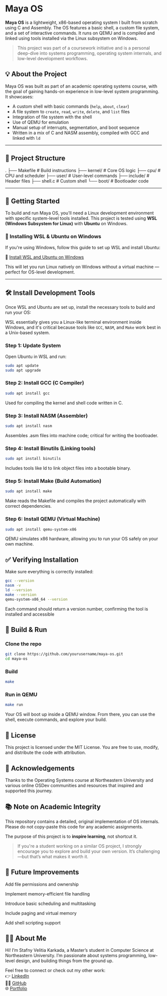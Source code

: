 # Maya OS

**Maya OS** is a lightweight, x86-based operating system I built from scratch using C and Assembly. The OS features a basic shell, a custom file system, and a set of interactive commands. It runs on QEMU and is compiled and linked using tools installed via the Linux subsystem on Windows.

> This project was part of a coursework initiative and is a personal deep-dive into systems programming, operating system internals, and low-level development workflows.

## 💡 About the Project

Maya OS was built as part of an academic operating systems course, with the goal of gaining hands-on experience in low-level system programming. It showcases:

- A custom shell with basic commands (`help`, `about`, `clear`)
- A file system to `create`, `read`, `write`, `delete`, and `list` files
- Integration of file system with the shell
- Use of QEMU for emulation
- Manual setup of interrupts, segmentation, and boot sequence
- Written in a mix of C and NASM assembly, compiled with GCC and linked with `ld`

---

## 🧠 Project Structure

. ├── Makefile # Build instructions ├── kernel/ # Core OS logic ├── cpu/ # CPU and scheduler ├── user/ # User-level commands ├── include/ # Header files ├── shell.c # Custom shell └── boot/ # Bootloader code

---

## 🚀 Getting Started

To build and run Maya OS, you'll need a Linux development environment with specific system-level tools installed. This project is tested using **WSL (Windows Subsystem for Linux)** with **Ubuntu** on Windows.

### 🐧 Installing WSL & Ubuntu on Windows

If you're using Windows, follow this guide to set up WSL and install Ubuntu:

🔗 [Install WSL and Ubuntu on Windows](https://learn.microsoft.com/en-us/windows/wsl/install)

This will let you run Linux natively on Windows without a virtual machine — perfect for OS-level development.

---

## 🛠 Install Development Tools

Once WSL and Ubuntu are set up, install the necessary tools to build and run your OS:

WSL essentially gives you a Linux-like terminal environment inside Windows, and it's critical because tools like `GCC`, `NASM`, and `Make` work best in a Unix-based system.

### Step 1: Update System

Open Ubuntu in WSL and run:

```bash
sudo apt update
sudo apt upgrade
```

### Step 2: Install GCC (C Compiler)

```bash
sudo apt install gcc
```

Used for compiling the kernel and shell code written in C.

### Step 3: Install NASM (Assembler)

```bash
sudo apt install nasm
```

Assembles .asm files into machine code; critical for writing the bootloader.

### Step 4: Install Binutils (Linking tools)

```bash
sudo apt install binutils
```

Includes tools like ld to link object files into a bootable binary.

### Step 5: Install Make (Build Automation)

```bash
sudo apt install make
```

Make reads the Makefile and compiles the project automatically with correct dependencies.

### Step 6: Install QEMU (Virtual Machine)

```bash
sudo apt install qemu-system-x86
```

QEMU simulates x86 hardware, allowing you to run your OS safely on your own machine.

## ✅ Verifying Installation

Make sure everything is correctly installed:

```bash
gcc --version
nasm -v
ld --version
make --version
qemu-system-x86_64 --version
```

Each command should return a version number, confirming the tool is installed and accessible

## 🔧 Build & Run

### Clone the repo

```bash
git clone https://github.com/yourusername/maya-os.git
cd maya-os
```

### Build

```bash
make
```

### Run in QEMU

```bash
make run
```

Your OS will boot up inside a QEMU window. From there, you can use the shell, execute commands, and explore your build.

## 📜 License

This project is licensed under the MIT License. You are free to use, modify, and distribute the code with attribution.

## 🙌 Acknowledgements

Thanks to the Operating Systems course at Northeastern University and various online OSDev communities and resources that inspired and supported this journey.

## 📚 Note on Academic Integrity

This repository contains a detailed, original implementation of OS internals. Please do not copy-paste this code for any academic assignments.

The purpose of this project is to **inspire learning**, not shortcut it.

> If you're a student working on a similar OS project, I strongly encourage you to explore and build your own version. It’s challenging—but that’s what makes it worth it.

## 🌱 Future Improvements

Add file permissions and ownership

Implement memory-efficient file handling

Introduce basic scheduling and multitasking

Include paging and virtual memory

Add shell scripting support

## 🙋‍♀️ About Me

Hi! I’m Stafny Velitia Karkada, a Master’s student in Computer Science at Northeastern University. I’m passionate about systems programming, low-level design, and building things from the ground up.

Feel free to connect or check out my other work:  
👉 [LinkedIn](https://www.linkedin.com/in/your-username/)  
👨‍💻 [GitHub](https://github.com/your-username)  
🌐 [Portfolio](https://your-portfolio-site.com)
